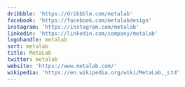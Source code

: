 ```yaml
---
dribbble: 'https://dribbble.com/metalab'
facebook: 'https://facebook.com/metalabdesign'
instagram: 'https://instagram.com/metalab'
linkedin: 'https://linkedin.com/company/metalab'
logohandle: metalab
sort: metalab
title: MetaLab
twitter: metalab
website: 'https://www.metalab.com/'
wikipedia: 'https://en.wikipedia.org/wiki/MetaLab,_Ltd'
---
```

